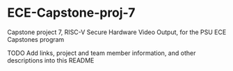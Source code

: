 # ECE-Capstone-proj-7
Capstone project 7, RISC-V Secure Hardware Video Output, for the PSU ECE Capstones program

TODO Add links, project and team member information, and other descriptions into this README
